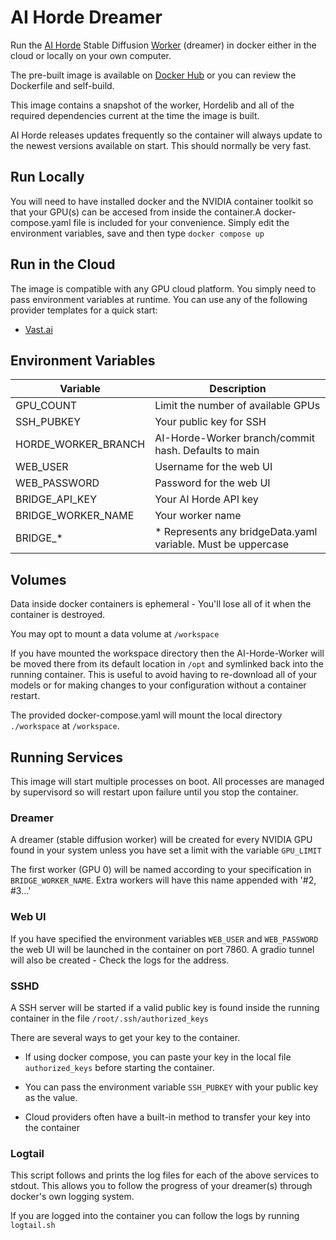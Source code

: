 # AI Horde Dreamer

Run the [AI Horde](https://aihorde.net) Stable Diffusion [Worker](https://github.com/Haidra-Org/AI-Horde-Worker)  (dreamer) in docker either in the cloud or locally on your own computer.

The pre-built image is available on [Docker Hub](https://hub.docker.com/r/dynamedia/ai-horde-dreamer) or you can review the Dockerfile and self-build.

This image contains a snapshot of the worker, Hordelib and all of the required dependencies current at the time the image is built.

AI Horde releases updates frequently so the container will always update to the newest versions available on start. This should normally be very fast.


## Run Locally

You will need to have installed docker and the NVIDIA container toolkit so that your GPU(s) can be accesed from inside the container.A docker-compose.yaml file is included for your convenience. Simply edit the environment variables, save and then type `docker compose up`

## Run in the Cloud

The image is compatible with any GPU cloud platform. You simply need to pass environment variables at runtime. You can use any of the following provider templates for a quick start:
- [Vast.ai](https://cloud.vast.ai/?ref=62897&template_id=5fd950b74029009a0b63176e641ad9f1)



## Environment Variables

| Variable            | Description |
| ------------------- | ----------- |
| GPU_COUNT           | Limit the number of available GPUs |
| SSH_PUBKEY          | Your public key for SSH |
| HORDE_WORKER_BRANCH | AI-Horde-Worker branch/commit hash. Defaults to main |
| WEB_USER            | Username for the web UI |
| WEB_PASSWORD        | Password for the web UI |
| BRIDGE_API_KEY      | Your AI Horde API key |
| BRIDGE_WORKER_NAME  | Your worker name |
| BRIDGE_*            | * Represents any bridgeData.yaml variable. Must be uppercase |

## Volumes

Data inside docker containers is ephemeral - You'll lose all of it when the container is destroyed.

You may opt to mount a data volume at `/workspace`

If you have mounted the workspace directory then the AI-Horde-Worker will be moved there from its default location in `/opt` and symlinked back into the running container. This is useful to avoid having to re-download all of your models or for making changes to your configuration without a container restart.

The provided docker-compose.yaml will mount the local directory `./workspace` at `/workspace`.

## Running Services

This image will start multiple processes on boot. All processes are managed by supervisord so will restart upon failure until you stop the container.

### Dreamer

A dreamer (stable diffusion worker) will be created for every NVIDIA GPU found in your system unless you have set a limit with the variable `GPU_LIMIT`

The first worker (GPU 0) will be named according to your specification in `BRIDGE_WORKER_NAME`. Extra workers will have this name appended with '#2, #3...'

### Web UI

If you have specified the environment variables `WEB_USER` and `WEB_PASSWORD` the web UI will be launched in the container on port 7860. A gradio tunnel will also be created - Check the logs for the address.

### SSHD

A SSH server will be started if a valid public key is found inside the running container in the file `/root/.ssh/authorized_keys`

There are several ways to get your key to the container.

- If using docker compose, you can paste your key in the local file `authorized_keys` before starting the container.
 
- You can pass the environment variable `SSH_PUBKEY` with your public key as the value.
- Cloud providers often have a built-in method to transfer your key into the container
 

### Logtail

This script follows and prints the log files for each of the above services to stdout. This allows you to follow the progress of your dreamer(s) through docker's own logging system.

If you are logged into the container you can follow the logs by running `logtail.sh`




